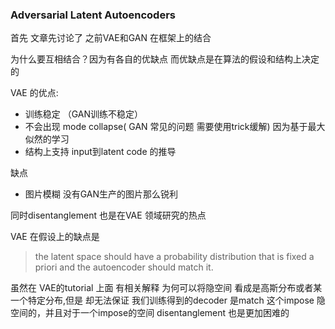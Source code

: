 ### Adversarial Latent Autoencoders



首先 文章先讨论了 之前VAE和GAN 在框架上的结合

为什么要互相结合？因为有各自的优缺点 而优缺点是在算法的假设和结构上决定的

VAE 的优点:

- 训练稳定 （GAN训练不稳定）
- 不会出现 mode collapse( GAN 常见的问题 需要使用trick缓解) 因为基于最大似然的学习
- 结构上支持 input到latent code 的推导

缺点

- 图片模糊 没有GAN生产的图片那么锐利

同时disentanglement 也是在VAE 领域研究的热点



VAE 在假设上的缺点是 

> the latent space should have a probability distribution that is fixed a priori and the autoencoder should match it.

虽然在 VAE的tutorial 上面 有相关解释 为何可以将隐空间 看成是高斯分布或者某一个特定分布,但是 却无法保证 我们训练得到的decoder 是match 这个impose 隐空间的，并且对于一个impose的空间 disentanglement 也是更加困难的







